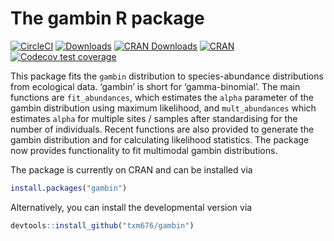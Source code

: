 # The gambin R package

[![CircleCI](https://circleci.com/gh/txm676/gambin/tree/master.svg?style=svg)](https://circleci.com/gh/txm676/gambin/tree/master)
[![Downloads](http://cranlogs.r-pkg.org/badges/gambin?color=brightgreen)](https://cran.r-project.org/package=gambin)
[![CRAN
Downloads](http://cranlogs.r-pkg.org/badges/grand-total/gambin)](https://cran.r-project.org/package=gambin)
[![CRAN](http://www.r-pkg.org/badges/version/gambin)](https://cran.r-project.org/package=gambin)
[![Codecov test
coverage](https://codecov.io/gh/txm676/gambin/branch/master/graph/badge.svg)](https://codecov.io/gh/txm676/gambin?branch=master)

This package fits the `gambin` distribution to species-abundance
distributions from ecological data. ‘gambin’ is short for
‘gamma-binomial’. The main functions are `fit_abundances`, which
estimates the `alpha` parameter of the gambin distribution using maximum
likelihood, and `mult_abundances` which estimates `alpha` for multiple
sites / samples after standardising for the number of individuals.
Recent functions are also provided to generate the gambin distribution
and for calculating likelihood statistics. The package now provides
functionality to fit multimodal gambin distributions.

The package is currently on CRAN and can be installed via

``` r
install.packages("gambin")
```

Alternatively, you can install the developmental version via

``` r
devtools::install_github("txm676/gambin")
```
